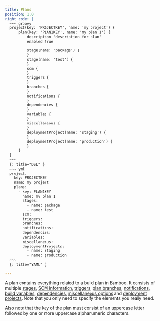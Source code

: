 ```yaml
---
title: Plans
position: 1.0
right_code: |
  ~~~ groovy
  project(key: 'PROJECTKEY', name: 'my project') {
      plan(key: 'PLAN1KEY', name: 'my plan 1') {
          description 'description for plan'
          enabled true

          stage(name: 'package') {
          }
          stage(name: 'test') {
          }
          scm {
          }
          triggers {
          }
          branches {
          }
          notifications {
          }
          dependencies {
          }
          variables {
          }
          miscellaneous {
          }
          deploymentProject(name: 'staging') {
          }
          deploymentProject(name: 'production') {
          }
      }
  }
  ~~~
  {: title="DSL" }
  ~~~ yml
  project:
    key: PROJECTKEY
    name: my project
    plans:
      - key: PLAN1KEY
        name: my plan 1
        stages:
          - name: package
          - name: test
        scm:          
        triggers:
        branches:
        notifications:
        dependencies:
        variables:
        miscellaneous:
        deploymentProjects:
          - name: staging
          - name: production
  ~~~
  {: title="YAML" }

---
```

A plan contains everything related to a build plan in Bamboo. It consists of multiple [stages](#stage),
[SCM information](#scm_intro), [triggers](#plan_triggers),
[plan branches](#branches), [notifications](#notifications), [build variables](#variables), [dependencies](#dependencies),
[miscellaneous options](#plan_misc) and [deployment projects](#deployment_projects). Note that you only need to
specify the elements you really need.

Also note that the key of the plan must consist of an uppercase letter followed by one or more uppercase alphanumeric
characters.